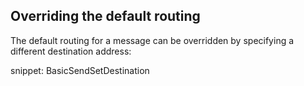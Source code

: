 ## Overriding the default routing

The default routing for a message can be overridden by specifying a different destination address:

snippet: BasicSendSetDestination